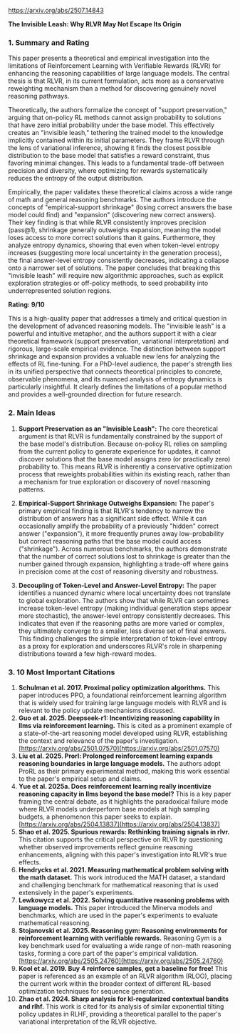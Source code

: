 https://arxiv.org/abs/2507.14843

**The Invisible Leash: Why RLVR May Not Escape Its Origin**

### 1. Summary and Rating

This paper presents a theoretical and empirical investigation into the limitations of Reinforcement Learning with Verifiable Rewards (RLVR) for enhancing the reasoning capabilities of large language models. The central thesis is that RLVR, in its current formulation, acts more as a conservative reweighting mechanism than a method for discovering genuinely novel reasoning pathways.

Theoretically, the authors formalize the concept of "support preservation," arguing that on-policy RL methods cannot assign probability to solutions that have zero initial probability under the base model. This effectively creates an "invisible leash," tethering the trained model to the knowledge implicitly contained within its initial parameters. They frame RLVR through the lens of variational inference, showing it finds the closest possible distribution to the base model that satisfies a reward constraint, thus favoring minimal changes. This leads to a fundamental trade-off between precision and diversity, where optimizing for rewards systematically reduces the entropy of the output distribution.

Empirically, the paper validates these theoretical claims across a wide range of math and general reasoning benchmarks. The authors introduce the concepts of "empirical-support shrinkage" (losing correct answers the base model could find) and "expansion" (discovering new correct answers). Their key finding is that while RLVR consistently improves precision (pass@1), shrinkage generally outweighs expansion, meaning the model loses access to more correct solutions than it gains. Furthermore, they analyze entropy dynamics, showing that even when token-level entropy increases (suggesting more local uncertainty in the generation process), the final answer-level entropy consistently decreases, indicating a collapse onto a narrower set of solutions. The paper concludes that breaking this "invisible leash" will require new algorithmic approaches, such as explicit exploration strategies or off-policy methods, to seed probability into underrepresented solution regions.

**Rating: 9/10**

This is a high-quality paper that addresses a timely and critical question in the development of advanced reasoning models. The "invisible leash" is a powerful and intuitive metaphor, and the authors support it with a clear theoretical framework (support preservation, variational interpretation) and rigorous, large-scale empirical evidence. The distinction between support shrinkage and expansion provides a valuable new lens for analyzing the effects of RL fine-tuning. For a PhD-level audience, the paper's strength lies in its unified perspective that connects theoretical principles to concrete, observable phenomena, and its nuanced analysis of entropy dynamics is particularly insightful. It clearly defines the limitations of a popular method and provides a well-grounded direction for future research.

### 2. Main Ideas

1.  **Support Preservation as an "Invisible Leash":** The core theoretical argument is that RLVR is fundamentally constrained by the support of the base model's distribution. Because on-policy RL relies on sampling from the current policy to generate experience for updates, it cannot discover solutions that the base model assigns zero (or practically zero) probability to. This means RLVR is inherently a conservative optimization process that reweights probabilities within its existing reach, rather than a mechanism for true exploration or discovery of novel reasoning patterns.

2.  **Empirical-Support Shrinkage Outweighs Expansion:** The paper's primary empirical finding is that RLVR's tendency to narrow the distribution of answers has a significant side effect. While it can occasionally amplify the probability of a previously "hidden" correct answer ("expansion"), it more frequently prunes away low-probability but correct reasoning paths that the base model could access ("shrinkage"). Across numerous benchmarks, the authors demonstrate that the number of correct solutions lost to shrinkage is greater than the number gained through expansion, highlighting a trade-off where gains in precision come at the cost of reasoning diversity and robustness.

3.  **Decoupling of Token-Level and Answer-Level Entropy:** The paper identifies a nuanced dynamic where local uncertainty does not translate to global exploration. The authors show that while RLVR can sometimes increase token-level entropy (making individual generation steps appear more stochastic), the answer-level entropy consistently decreases. This indicates that even if the reasoning paths are more varied or complex, they ultimately converge to a smaller, less diverse set of final answers. This finding challenges the simple interpretation of token-level entropy as a proxy for exploration and underscores RLVR's role in sharpening distributions toward a few high-reward modes.

### 3. 10 Most Important Citations

1.  **Schulman et al. 2017. Proximal policy optimization algorithms.** This paper introduces PPO, a foundational reinforcement learning algorithm that is widely used for training large language models with RLVR and is relevant to the policy update mechanisms discussed.
2.  **Guo et al. 2025. Deepseek-r1: Incentivizing reasoning capability in llms via reinforcement learning.** This is cited as a prominent example of a state-of-the-art reasoning model developed using RLVR, establishing the context and relevance of the paper's investigation. [https://arxiv.org/abs/2501.07570](https://arxiv.org/abs/2501.07570)
3.  **Liu et al. 2025. Prorl: Prolonged reinforcement learning expands reasoning boundaries in large language models.** The authors adopt ProRL as their primary experimental method, making this work essential to the paper's empirical setup and claims.
4.  **Yue et al. 2025a. Does reinforcement learning really incentivize reasoning capacity in llms beyond the base model?** This is a key paper framing the central debate, as it highlights the paradoxical failure mode where RLVR models underperform base models at high sampling budgets, a phenomenon this paper seeks to explain. [https://arxiv.org/abs/2504.13837](https://arxiv.org/abs/2504.13837)
5.  **Shao et al. 2025. Spurious rewards: Rethinking training signals in rlvr.** This citation supports the critical perspective on RLVR by questioning whether observed improvements reflect genuine reasoning enhancements, aligning with this paper's investigation into RLVR's true effects.
6.  **Hendrycks et al. 2021. Measuring mathematical problem solving with the math dataset.** This work introduced the MATH dataset, a standard and challenging benchmark for mathematical reasoning that is used extensively in the paper's experiments.
7.  **Lewkowycz et al. 2022. Solving quantitative reasoning problems with language models.** This paper introduced the Minerva models and benchmarks, which are used in the paper's experiments to evaluate mathematical reasoning.
8.  **Stojanovski et al. 2025. Reasoning gym: Reasoning environments for reinforcement learning with verifiable rewards.** Reasoning Gym is a key benchmark used for evaluating a wide range of non-math reasoning tasks, forming a core part of the paper's empirical validation. [https://arxiv.org/abs/2505.24760](https://arxiv.org/abs/2505.24760)
9.  **Kool et al. 2019. Buy 4 reinforce samples, get a baseline for free!** This paper is referenced as an example of an RLVR algorithm (RLOO), placing the current work within the broader context of different RL-based optimization techniques for sequence generation.
10. **Zhao et al. 2024. Sharp analysis for kl-regularized contextual bandits and rlhf.** This work is cited for its analysis of similar exponential tilting policy updates in RLHF, providing a theoretical parallel to the paper's variational interpretation of the RLVR objective.
